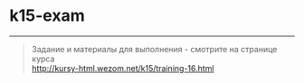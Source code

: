 # k15-exam

---

> Задание и материалы для выполнения - смотрите на странице курса  
> http://kursy-html.wezom.net/k15/training-16.html